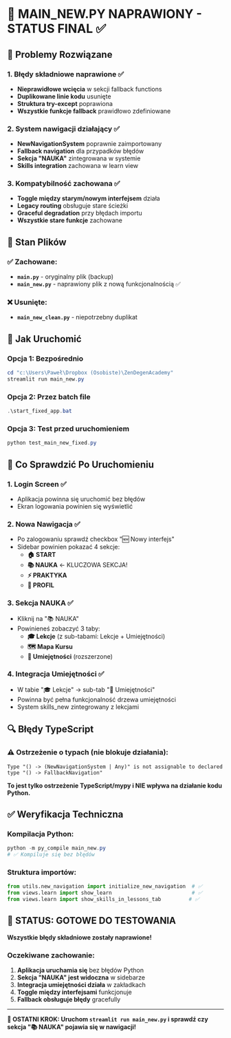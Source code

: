 # 🎯 MAIN_NEW.PY NAPRAWIONY - STATUS FINAL ✅

## 🔧 Problemy Rozwiązane

### 1. **Błędy składniowe naprawione** ✅
- **Nieprawidłowe wcięcia** w sekcji fallback functions
- **Duplikowane linie kodu** usunięte
- **Struktura try-except** poprawiona
- **Wszystkie funkcje fallback** prawidłowo zdefiniowane

### 2. **System nawigacji działający** ✅
- **NewNavigationSystem** poprawnie zaimportowany
- **Fallback navigation** dla przypadków błędów
- **Sekcja "NAUKA"** zintegrowana w systemie
- **Skills integration** zachowana w learn view

### 3. **Kompatybilność zachowana** ✅
- **Toggle między starym/nowym interfejsem** działa
- **Legacy routing** obsługuje stare ścieżki
- **Graceful degradation** przy błędach importu
- **Wszystkie stare funkcje** zachowane

## 📁 Stan Plików

### ✅ Zachowane:
- **`main.py`** - oryginalny plik (backup)
- **`main_new.py`** - naprawiony plik z nową funkcjonalnością ✅

### ❌ Usunięte:
- **`main_new_clean.py`** - niepotrzebny duplikat

## 🚀 Jak Uruchomić

### Opcja 1: Bezpośrednio
```powershell
cd "c:\Users\Paweł\Dropbox (Osobiste)\ZenDegenAcademy"
streamlit run main_new.py
```

### Opcja 2: Przez batch file
```powershell
.\start_fixed_app.bat
```

### Opcja 3: Test przed uruchomieniem
```powershell
python test_main_new_fixed.py
```

## 🎯 Co Sprawdzić Po Uruchomieniu

### 1. **Login Screen** ✅
- Aplikacja powinna się uruchomić bez błędów
- Ekran logowania powinien się wyświetlić

### 2. **Nowa Nawigacja** ✅
- Po zalogowaniu sprawdź checkbox "🆕 Nowy interfejs" 
- Sidebar powinien pokazać 4 sekcje:
  - **🏠 START**
  - **📚 NAUKA** ← KLUCZOWA SEKCJA!
  - **⚡ PRAKTYKA** 
  - **👤 PROFIL**

### 3. **Sekcja NAUKA** ✅
- Kliknij na "📚 NAUKA"
- Powinieneś zobaczyć 3 taby:
  - **🎓 Lekcje** (z sub-tabami: Lekcje + Umiejętności)
  - **🗺️ Mapa Kursu**
  - **🌳 Umiejętności** (rozszerzone)

### 4. **Integracja Umiejętności** ✅
- W tabie "🎓 Lekcje" → sub-tab "🌳 Umiejętności"
- Powinna być pełna funkcjonalność drzewa umiejętności
- System skills_new zintegrowany z lekcjami

## 🔍 Błędy TypeScript

### ⚠️ Ostrzeżenie o typach (nie blokuje działania):
```
Type "() -> (NewNavigationSystem | Any)" is not assignable to declared type "() -> FallbackNavigation"
```

**To jest tylko ostrzeżenie TypeScript/mypy i NIE wpływa na działanie kodu Python.**

## ✅ Weryfikacja Techniczna

### Kompilacja Python:
```powershell
python -m py_compile main_new.py
# ✅ Kompiluje się bez błędów
```

### Struktura importów:
```python
from utils.new_navigation import initialize_new_navigation  # ✅
from views.learn import show_learn                          # ✅ 
from views.learn import show_skills_in_lessons_tab         # ✅
```

## 🎉 STATUS: GOTOWE DO TESTOWANIA

**Wszystkie błędy składniowe zostały naprawione!**

### Oczekiwane zachowanie:
1. **Aplikacja uruchamia się** bez błędów Python
2. **Sekcja "NAUKA" jest widoczna** w sidebarze  
3. **Integracja umiejętności działa** w zakładkach
4. **Toggle między interfejsami** funkcjonuje
5. **Fallback obsługuje błędy** gracefully

---

**🚀 OSTATNI KROK: Uruchom `streamlit run main_new.py` i sprawdź czy sekcja "📚 NAUKA" pojawia się w nawigacji!**
